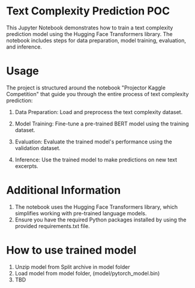 # Text Complexity Prediction POC
This Jupyter Notebook demonstrates how to train a text complexity prediction model using the Hugging Face Transformers library. The notebook includes steps for data preparation, model training, evaluation, and inference.

# Usage
The project is structured around the notebook "Projector Kaggle Competition" that guide you through the entire process of text complexity prediction:

1. Data Preparation: Load and preprocess the text complexity dataset.

2. Model Training: Fine-tune a pre-trained BERT model using the training dataset.

3. Evaluation: Evaluate the trained model's performance using the validation dataset.

4. Inference: Use the trained model to make predictions on new text excerpts.

# Additional Information
1. The notebook uses the Hugging Face Transformers library, which simplifies working with pre-trained language models.
2. Ensure you have the required Python packages installed by using the provided requirements.txt file.

# How to use trained model
1. Unzip model from Split archive in model folder
2. Load model from model folder, (model/pytorch_model.bin)
2. TBD